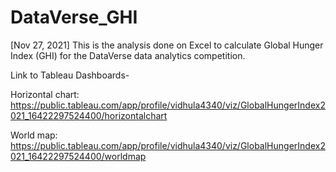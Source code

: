 # DataVerse_GHI
[Nov 27, 2021]
This is the analysis done on Excel to calculate Global Hunger Index (GHI) for the DataVerse data analytics competition.

Link to Tableau Dashboards-

Horizontal chart:
https://public.tableau.com/app/profile/vidhula4340/viz/GlobalHungerIndex2021_16422297524400/horizontalchart

World map:
https://public.tableau.com/app/profile/vidhula4340/viz/GlobalHungerIndex2021_16422297524400/worldmap
